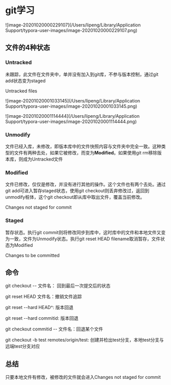 # git学习



![image-20201020000229107](/Users/lipeng/Library/Application Support/typora-user-images/image-20201020000229107.png)



## 文件的4种状态

### Untracked

未跟踪，此文件在文件夹中，单并没有加入到git库，不参与版本控制，通过git add状态变为staged

Untracked files

![image-20201020001033145](/Users/lipeng/Library/Application Support/typora-user-images/image-20201020001033145.png)



![image-20201020001114444](/Users/lipeng/Library/Application Support/typora-user-images/image-20201020001114444.png)

### Unmodify

文件已经入库，未修改，即版本库中的文件快照内容与文件夹中完全一致。这种类型的文件有两种去处，如果它被修改，而变为**Modified**。如果使用git rm移除版本库，则成为Untracked文件



### Modified

文件已修改，仅仅是修改，并没有进行其他的操作。这个文件也有两个去处。通过git add可进入暂存staged状态，使用git checkout则丢弃修改过，返回到unmodify桩体，这个git checkout即从库中取出文件，覆盖当前修改。

Changes not staged for commit

### Staged

暂存状态。执行git commit则将修改同步到库中，这时库中的文件和本地文件又变为一致，文件为Unmodify状态。执行git reset HEAD filename取消暂存，文件状态为Modified

Changes to be committed





## 命令

git checkout -- 文件名： 回到最后一次提交后的状态

git reset HEAD 文件名：撤销文件追踪

git reset --hard HEAD^: 版本回退

git reset --hard commitid: 版本回退

git checkout commitid -- 文件名：回退某个文件

git checkout -b test remotes/origin/test: 创建并检出test分支，本地test分支与远端test分支对应

## 总结

只要本地文件有修改，被修改的文件就会进入Changes not staged for commit





